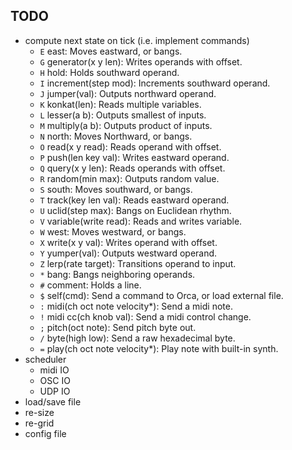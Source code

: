 ## TODO

* compute next state on tick (i.e. implement commands)
  - `E` east: Moves eastward, or bangs.
  - `G` generator(x y len): Writes operands with offset.
  - `H` hold: Holds southward operand.
  - `I` increment(step mod): Increments southward operand.
  - `J` jumper(val): Outputs northward operand.
  - `K` konkat(len): Reads multiple variables.
  - `L` lesser(a b): Outputs smallest of inputs.
  - `M` multiply(a b): Outputs product of inputs.
  - `N` north: Moves Northward, or bangs.
  - `O` read(x y read): Reads operand with offset.
  - `P` push(len key val): Writes eastward operand.
  - `Q` query(x y len): Reads operands with offset.
  - `R` random(min max): Outputs random value.
  - `S` south: Moves southward, or bangs.
  - `T` track(key len val): Reads eastward operand.
  - `U` uclid(step max): Bangs on Euclidean rhythm.
  - `V` variable(write read): Reads and writes variable.
  - `W` west: Moves westward, or bangs.
  - `X` write(x y val): Writes operand with offset.
  - `Y` yumper(val): Outputs westward operand.
  - `Z` lerp(rate target): Transitions operand to input.
  - `*` bang: Bangs neighboring operands.
  - `#` comment: Holds a line.
  - `$` self(cmd): Send a command to Orca, or load external file.
  - `:` midi(ch oct note velocity*): Send a midi note.
  - `!` midi cc(ch knob val): Send a midi control change.
  - `;` pitch(oct note): Send pitch byte out.
  - `/` byte(high low): Send a raw hexadecimal byte.
  - `=` play(ch oct note velocity*): Play note with built-in synth.
* scheduler
  - midi IO
  - OSC IO
  - UDP IO
* load/save file
* re-size
* re-grid
* config file
